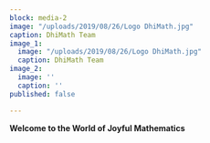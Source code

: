```yaml
---
block: media-2
image: "/uploads/2019/08/26/Logo DhiMath.jpg"
caption: DhiMath Team
image_1:
  image: "/uploads/2019/08/26/Logo DhiMath.jpg"
  caption: DhiMath Team
image_2:
  image: ''
  caption: ''
published: false

---
```

**Welcome to the World of Joyful Mathematics**